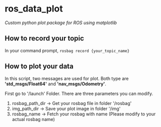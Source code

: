 # ros_data_plot
_Custom python plot package for ROS using matplotlib_

## How to record your topic
In your command prompt,
`
rosbag record {your_topic_name}
`

## How to plot your data
In this script, two messages are used for plot.
Both type are **'std_msgs/Float64'** and **'nav_msgs/Odometry'**.

First go to '/launch' Folder.
There are three parameters you can modify.
1. rosbag_path_dir -> Get your rosbag file in folder '/rosbag'
2. img_path_dir -> Save your plot image in folder '/img'
3. rosbag_name -> Fetch your rosbag with name (Please modify to your actual rosbag name)
